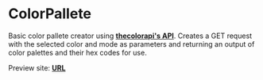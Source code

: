 # ColorPallete

Basic color pallete creator using [**thecolorapi's API**](https://www.thecolorapi.com/).
Creates a GET request with the selected color and mode as parameters and returning an 
output of color palettes and their hex codes for use. 

Preview site: [**URL**](https://color-paletta.netlify.app/)